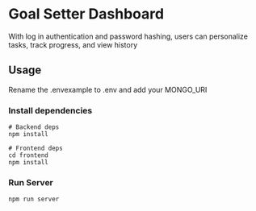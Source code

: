 # Goal Setter Dashboard

With log in authentication and password hashing, users can personalize tasks, track progress, and view history

## Usage

Rename the .envexample to .env and add your MONGO_URI

### Install dependencies

```
# Backend deps
npm install

# Frontend deps
cd frontend
npm install
```

### Run Server

```
npm run server
```
